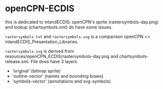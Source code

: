 # openCPN-ECDIS

this is dedicated to inlandECDIS: openCPN's sprite (rastersymbols-day.png) and lookup (chartsymbols.xml) do have some issues.

`rastersymbols.txt` and `rastersymbols.svg` is a comparison openCPN <> inlandECDIS_Presentation_Libraries.

`rastersymbols.svg` is derived from resources/openCPN_ECDIS/rastersymbols-day.png and chartsymbols-release.xml. File does have 3 layers
* 'original' (bitmap sprite)
* 'outline-vector' (names and bounding boxes)
* 'symbols-vector' (annotations and svg-symbols)

